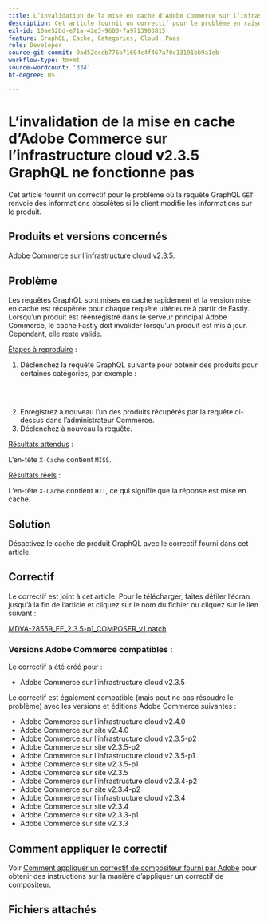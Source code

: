 ```yaml
---
title: L’invalidation de la mise en cache d’Adobe Commerce sur l’infrastructure cloud v2.3.5 GraphQL ne fonctionne pas
description: Cet article fournit un correctif pour le problème en raison duquel la requête "GET" de GraphQL renvoie des informations obsolètes si le client modifie les informations sur le produit.
exl-id: 10ae52bd-e71a-42e3-9600-7a9713903815
feature: GraphQL, Cache, Categories, Cloud, Paas
role: Developer
source-git-commit: 0ad52eceb776b71604c4f467a70c13191bb9a1eb
workflow-type: tm+mt
source-wordcount: '334'
ht-degree: 0%

---
```


# L’invalidation de la mise en cache d’Adobe Commerce sur l’infrastructure cloud v2.3.5 GraphQL ne fonctionne pas

Cet article fournit un correctif pour le problème où la requête GraphQL `GET` renvoie des informations obsolètes si le client modifie les informations sur le produit.

## Produits et versions concernés

Adobe Commerce sur l’infrastructure cloud v2.3.5.

## Problème

Les requêtes GraphQL sont mises en cache rapidement et la version mise en cache est récupérée pour chaque requête ultérieure à partir de Fastly. Lorsqu’un produit est réenregistré dans le serveur principal Adobe Commerce, le cache Fastly doit invalider lorsqu’un produit est mis à jour. Cependant, elle reste valide.

<u>Étapes à reproduire</u> :

1. Déclenchez la requête GraphQL suivante pour obtenir des produits pour certaines catégories, par exemple :
   <pre><magento2-server>
    </pre>
1. Enregistrez à nouveau l’un des produits récupérés par la requête ci-dessus dans l’administrateur Commerce.
1. Déclenchez à nouveau la requête.

<u>Résultats attendus</u> :

L’en-tête `X-Cache` contient `MISS`.

<u>Résultats réels</u> :

L’en-tête `X-Cache` contient `HIT`, ce qui signifie que la réponse est mise en cache.

## Solution

Désactivez le cache de produit GraphQL avec le correctif fourni dans cet article.

## Correctif

Le correctif est joint à cet article. Pour le télécharger, faites défiler l’écran jusqu’à la fin de l’article et cliquez sur le nom du fichier ou cliquez sur le lien suivant :

[MDVA-28559\_EE\_2.3.5-p1\_COMPOSER\_v1.patch](assets/MDVA-28559_EE_2.3.5-p1_v1.composer.patch.zip)

### Versions Adobe Commerce compatibles :

Le correctif a été créé pour :

* Adobe Commerce sur l’infrastructure cloud v2.3.5

Le correctif est également compatible (mais peut ne pas résoudre le problème) avec les versions et éditions Adobe Commerce suivantes :

* Adobe Commerce sur l’infrastructure cloud v2.4.0
* Adobe Commerce sur site v2.4.0
* Adobe Commerce sur l’infrastructure cloud v2.3.5-p2
* Adobe Commerce sur site v2.3.5-p2
* Adobe Commerce sur l’infrastructure cloud v2.3.5-p1
* Adobe Commerce sur site v2.3.5-p1
* Adobe Commerce sur site v2.3.5
* Adobe Commerce sur l’infrastructure cloud v2.3.4-p2
* Adobe Commerce sur site v2.3.4-p2
* Adobe Commerce sur l’infrastructure cloud v2.3.4
* Adobe Commerce sur site v2.3.4
* Adobe Commerce sur site v2.3.3-p1
* Adobe Commerce sur site v2.3.3

## Comment appliquer le correctif

Voir [Comment appliquer un correctif de compositeur fourni par Adobe](/help/how-to/general/how-to-apply-a-composer-patch-provided-by-magento.md) pour obtenir des instructions sur la manière d’appliquer un correctif de compositeur.

## Fichiers attachés
